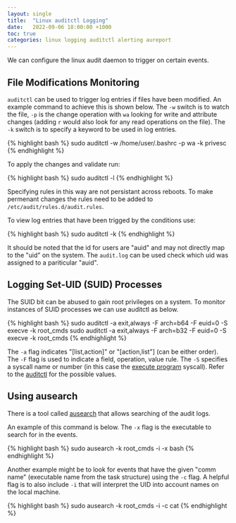 ```yaml
---
layout: single
title:  "Linux auditctl Logging"
date:   2022-09-06 18:00:00 +1000
toc: true
categories: linux logging auditctl alerting aureport
---
```


We can configure the linux audit daemon to trigger on certain events.

## File Modifications Monitoring

`auditctl` can be used to trigger log entries if files have been modified.  An example command to achieve this is shown below. The `-w` switch is to watch the file, `-p` is the change operation with `wa` looking for write and attribute changes (adding `r` would also look for any read operations on the file).  The `-k` switch is to specify a keyword to be used in log entries.

{% highlight bash %}
sudo auditctl -w /home/user/.bashrc -p wa -k privesc
{% endhighlight %}

To apply the changes and validate run:

{% highlight bash %}
sudo auditctl -l
{% endhighlight %}

Specifying rules in this way are not persistant across reboots.  To make permenant changes the rules need to be added to `/etc/audit/rules.d/audit.rules`.

To view log entries that have been trigged by the conditions use:

{% highlight bash %}
sudo auditctl -k
{% endhighlight %}

It should be noted that the id for users are "auid" and may not directly map to the "uid" on the system.  The `audit.log` can be used check which uid was assigned to a pariticular "auid".

## Logging Set-UID (SUID) Processes

The SUID bit can be abused to gain root privileges on a system.  To monitor instances of SUID processes we can use auditctl as below.

{% highlight bash %}
sudo auditctl -a exit,always -F arch=b64 -F euid=0 -S execve -k root_cmds
sudo auditctl -a exit,always -F arch=b32 -F euid=0 -S execve -k root_cmds
{% endhighlight %}

The `-a` flag indicates "[list,action]" or "[action,list"] (can be either order).  The `-F` flag is used to indicate a field, operation, value rule.  The `-S` specifies a syscall name or number (in this case the [execute program][execve-man-page] syscall).  Refer to the [auditctl][auditctl-man-page] for the possible values.

## Using ausearch

There is a tool called [ausearch][ausearch-man-page] that allows searching of the audit logs.

An example of this command is below.  The `-x` flag is the executable to search for in the events.

{% highlight bash %}
sudo ausearch -k root_cmds -i -x bash
{% endhighlight %}

Another example might be to look for events that have the given "comm name" (executable name from the task structure) using the `-c` flag.  A helpful flag is to also include `-i` that will interpret the UID into account names on the local machine.

{% highlight bash %}
sudo ausearch -k root_cmds -i -c cat
{% endhighlight %}



[auditctl-man-page]: https://man7.org/linux/man-pages/man8/auditctl.8.html
[ausearch-man-page]: https://man7.org/linux/man-pages/man8/ausearch.8.html
[execve-man-page]: https://man7.org/linux/man-pages/man2/execve.2.html
